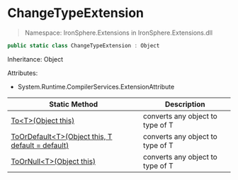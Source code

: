 ﻿# ChangeTypeExtension

> Namespace: IronSphere.Extensions in  IronSphere.Extensions.dll



```csharp
public static class ChangeTypeExtension : Object
```
Inheritance: Object



Attributes:
        
* System.Runtime.CompilerServices.ExtensionAttribute




| Static Method | Description |
| --- | --- |
| [To&lt;T&gt;(Object this)](ChangeTypeExtension.To-T-(Object)) | converts any object to type of T |
| [ToOrDefault&lt;T&gt;(Object this, T default = default)](ChangeTypeExtension.ToOrDefault-T-(Object,T)) | converts any object to type of T |
| [ToOrNull&lt;T&gt;(Object this)](ChangeTypeExtension.ToOrNull-T-(Object)) | converts any object to type of T |
